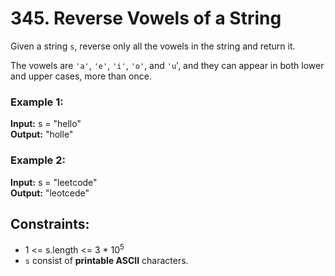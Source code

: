 # 345. Reverse Vowels of a String

Given a string `s`, reverse only all the vowels in the string and return it.

The vowels are `'a'`, `'e'`, `'i'`, `'o'`, and `'u`', and they can appear in both lower and upper cases, more than once.

### Example 1:
**Input:** s = "hello"  
**Output:** "holle"

### Example 2:
**Input:** s = "leetcode"  
**Output:** "leotcede"
 
## Constraints:
- 1 <= s.length <= 3 * $10^5$
- `s` consist of **printable ASCII** characters.
